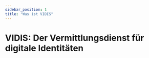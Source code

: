 ```yaml
---
sidebar_position: 1
title: "Was ist VIDIS"
---
```


# VIDIS: Der Vermittlungsdienst für digitale Identitäten


